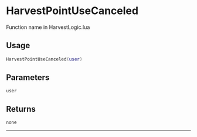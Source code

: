 # HarvestPointUseCanceled
Function name in HarvestLogic.lua
## Usage
```lua
HarvestPointUseCanceled(user)
```
## Parameters
`user`
## Returns
`none`

---